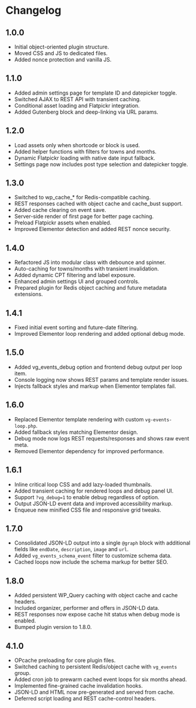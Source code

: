 # Changelog

## 1.0.0
- Initial object-oriented plugin structure.
- Moved CSS and JS to dedicated files.
- Added nonce protection and vanilla JS.

## 1.1.0
- Added admin settings page for template ID and datepicker toggle.
- Switched AJAX to REST API with transient caching.
- Conditional asset loading and Flatpickr integration.
- Added Gutenberg block and deep-linking via URL params.

## 1.2.0
- Load assets only when shortcode or block is used.
- Added helper functions with filters for towns and months.
- Dynamic Flatpickr loading with native date input fallback.
- Settings page now includes post type selection and datepicker toggle.

## 1.3.0
- Switched to wp_cache_* for Redis-compatible caching.
- REST responses cached with object cache and cache_bust support.
- Added cache clearing on event save.
- Server-side render of first page for better page caching.
- Preload Flatpickr assets when enabled.
- Improved Elementor detection and added REST nonce security.

## 1.4.0
- Refactored JS into modular class with debounce and spinner.
- Auto-caching for towns/months with transient invalidation.
- Added dynamic CPT filtering and label exposure.
- Enhanced admin settings UI and grouped controls.
- Prepared plugin for Redis object caching and future metadata extensions.

## 1.4.1
- Fixed initial event sorting and future-date filtering.
- Improved Elementor loop rendering and added optional debug mode.

## 1.5.0
- Added vg_events_debug option and frontend debug output per loop item.
- Console logging now shows REST params and template render issues.
- Injects fallback styles and markup when Elementor templates fail.

## 1.6.0
- Replaced Elementor template rendering with custom `vg-events-loop.php`.
- Added fallback styles matching Elementor design.
- Debug mode now logs REST requests/responses and shows raw event meta.
- Removed Elementor dependency for improved performance.

## 1.6.1
- Inline critical loop CSS and add lazy-loaded thumbnails.
- Added transient caching for rendered loops and debug panel UI.
- Support `?vg_debug=1` to enable debug regardless of option.
- Output JSON-LD event data and improved accessibility markup.
- Enqueue new minified CSS file and responsive grid tweaks.

## 1.7.0
- Consolidated JSON-LD output into a single `@graph` block with additional
  fields like `endDate`, `description`, `image` and `url`.
- Added `vg_events_schema_event` filter to customize schema data.
- Cached loops now include the schema markup for better SEO.

## 1.8.0
- Added persistent WP_Query caching with object cache and cache headers.
- Included organizer, performer and offers in JSON-LD data.
- REST responses now expose cache hit status when debug mode is enabled.
- Bumped plugin version to 1.8.0.

## 4.1.0
- OPcache preloading for core plugin files.
- Switched caching to persistent Redis/object cache with `vg_events` group.
- Added cron job to prewarm cached event loops for six months ahead.
- Implemented fine-grained cache invalidation hooks.
- JSON-LD and HTML now pre-generated and served from cache.
- Deferred script loading and REST cache-control headers.
